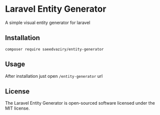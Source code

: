 # Laravel Entity Generator

A simple visual entity generator for laravel

## Installation

`composer require saeedvaziry/entity-generator`

## Usage

After installation just open `/entity-generator` url

## License

The Laravel Entity Generator is open-sourced software licensed under the MIT license.
